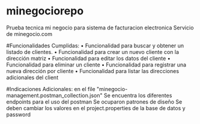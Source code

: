 # minegociorepo
Prueba tecnica mi negocio para sistema de facturacion electronica
Servicio de minegocio.com

#Funcionalidades Cumplidas:
• Funcionalidad para buscar y obtener un listado de clientes.
• Funcionalidad para crear un nuevo cliente con la dirección matriz
• Funcionalidad para editar los datos del cliente
• Funcionalidad para eliminar un cliente
• Funcionalidad para registrar una nueva dirección por cliente
• Funcionalidad para listar las direcciones adicionales del client

#Indicaciones Adicionales:
en el file "minegocio-management.postman_collection.json"
Se encuentra los diferentes endpoints para el uso del postman
Se ocuparon patrones de diseño
Se deben cambiar los valores en el project.properties de la base de datos y password


